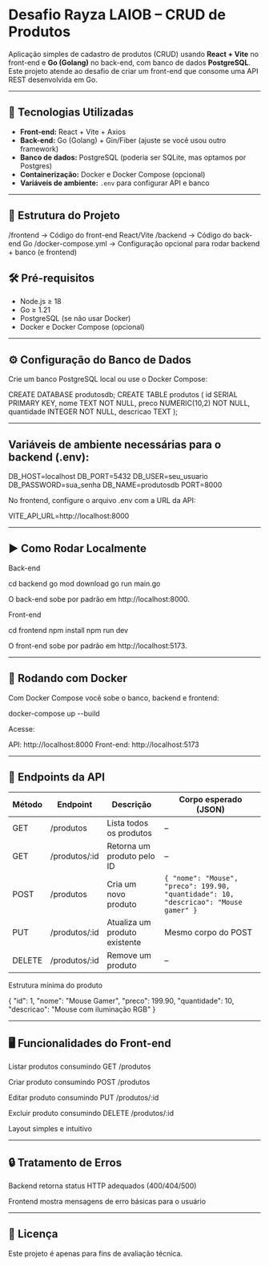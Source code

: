 # Desafio Rayza LAIOB – CRUD de Produtos

Aplicação simples de cadastro de produtos (CRUD) usando **React + Vite** no front-end e **Go (Golang)** no back-end, com banco de dados **PostgreSQL**.  
Este projeto atende ao desafio de criar um front-end que consome uma API REST desenvolvida em Go.

---

## 🚀 Tecnologias Utilizadas

- **Front-end:** React + Vite + Axios
- **Back-end:** Go (Golang) + Gin/Fiber (ajuste se você usou outro framework)
- **Banco de dados:** PostgreSQL (poderia ser SQLite, mas optamos por Postgres)
- **Containerização:** Docker e Docker Compose (opcional)
- **Variáveis de ambiente:** `.env` para configurar API e banco

---

## 📂 Estrutura do Projeto
/frontend → Código do front-end React/Vite
/backend → Código do back-end Go
/docker-compose.yml → Configuração opcional para rodar backend + banco (e frontend)

## 🛠️ Pré-requisitos

- Node.js ≥ 18
- Go ≥ 1.21
- PostgreSQL (se não usar Docker)
- Docker e Docker Compose (opcional)

---

## ⚙️ Configuração do Banco de Dados

Crie um banco PostgreSQL local ou use o Docker Compose:

CREATE DATABASE produtosdb;
CREATE TABLE produtos (
  id SERIAL PRIMARY KEY,
  nome TEXT NOT NULL,
  preco NUMERIC(10,2) NOT NULL,
  quantidade INTEGER NOT NULL,
  descricao TEXT
);

---

## Variáveis de ambiente necessárias para o backend (.env):

DB_HOST=localhost
DB_PORT=5432
DB_USER=seu_usuario
DB_PASSWORD=sua_senha
DB_NAME=produtosdb
PORT=8000

No frontend, configure o arquivo .env com a URL da API:

VITE_API_URL=http://localhost:8000

---

## ▶️ Como Rodar Localmente

Back-end

cd backend
go mod download
go run main.go

O back-end sobe por padrão em http://localhost:8000.

Front-end

cd frontend
npm install
npm run dev

O front-end sobe por padrão em http://localhost:5173.

---

## 🐳 Rodando com Docker

Com Docker Compose você sobe o banco, backend e frontend:

docker-compose up --build

Acesse:

API: http://localhost:8000
Front-end: http://localhost:5173

---

## 📑 Endpoints da API

| Método | Endpoint      | Descrição                     | Corpo esperado (JSON)                                                                |
| ------ | ------------- | ----------------------------- | ------------------------------------------------------------------------------------ |
| GET    | /produtos     | Lista todos os produtos       | –                                                                                    |
| GET    | /produtos/:id | Retorna um produto pelo ID    | –                                                                                    |
| POST   | /produtos     | Cria um novo produto          | `{ "nome": "Mouse", "preco": 199.90, "quantidade": 10, "descricao": "Mouse gamer" }` |
| PUT    | /produtos/:id | Atualiza um produto existente | Mesmo corpo do POST                                                                  |
| DELETE | /produtos/:id | Remove um produto             | –                                                                                    |

Estrutura mínima do produto

{
  "id": 1,
  "nome": "Mouse Gamer",
  "preco": 199.90,
  "quantidade": 10,
  "descricao": "Mouse com iluminação RGB"
}

---

## 🖥️ Funcionalidades do Front-end

Listar produtos consumindo GET /produtos

Criar produto consumindo POST /produtos

Editar produto consumindo PUT /produtos/:id

Excluir produto consumindo DELETE /produtos/:id

Layout simples e intuitivo

---


## 🔒 Tratamento de Erros

Backend retorna status HTTP adequados (400/404/500)

Frontend mostra mensagens de erro básicas para o usuário

---

## 📝 Licença

Este projeto é apenas para fins de avaliação técnica.